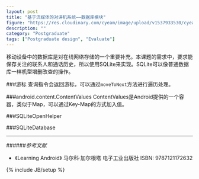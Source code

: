 ```yaml
---
layout: post
title: "基于流媒体的对讲机系统——数据库模块"
figure: "https://res.cloudinary.com/cyeam/image/upload/v1537933530/cyeam/c168.png"
description: ""
category: "Postgraduate"
tags: ["Postgraduate design", "Evaluate"]
---
```


移动设备中的数据库是对在线网络存储的一个重要补充。本课题的需求中，要求能保存关注的联系人和通话历史，所以使用SQLite来实现。SQLite可以像普通数据库一样机型增删改查的操作。

###游标
查询指令会返回游标，可以通过`moveToNext`方法进行遍历处理。

###android.content.ContentValues
ContentValues是Android提供的一个容器，类似于Map，可以通过Key-Map的方式加入值。

###SQLiteOpenHelper

###SQLiteDatabase

---

######*参考文献*
+ 《Learning Android》 马尔科·加尔根塔 电子工业出版社 ISBN: 9787121172632

{% include JB/setup %}
